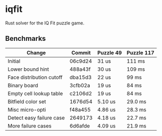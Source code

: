# iqfit
Rust solver for the IQ Fit puzzle game.

## Benchmarks

| Change                   | Commit  | Puzzle 49 | Puzzle 117 |
| ------------------------ | ------  | --------- | ---------- |
| Initial                  | 06c9d24 | 31 us     | 111 ms     |
| Lower bound hint         | 488a43f | 30 us     | 109 ms     |
| Face distribution cutoff | dba15d3 | 22 us     | 99 ms      |
| Binary board             | 3cfb02a | 19 us     | 84 ms      |
| Empty cell lookup table  | c2106d2 | 19 us     | 84 ms      |
| Bitfield color set       | 1676d54 | 5.10 us   | 29.0 ms    |
| Misc micro-opti          | f48a455 | 4.86 us   | 28.3 ms    |
| Detect easy failure case | 2649173 | 4.18 us   | 22.7 ms    |
| More failure cases       | 6d6afde | 4.09 us   | 21.9 ms    |
